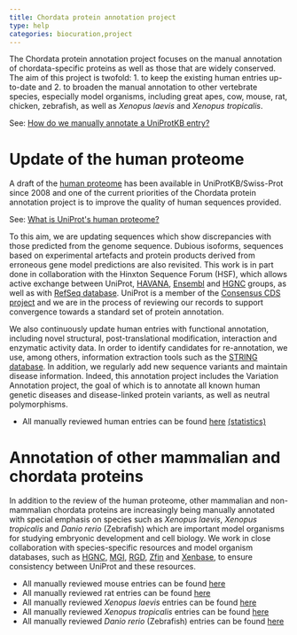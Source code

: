 ```yaml
---
title: Chordata protein annotation project
type: help
categories: biocuration,project
---
```


The Chordata protein annotation project focuses on the manual annotation of chordata-specific proteins as well as those that are widely conserved. The aim of this project is twofold: 1. to keep the existing human entries up-to-date and 2. to broaden the manual annotation to other vertebrate species, especially model organisms, including great apes, cow, mouse, rat, chicken, zebrafish, as well as _Xenopus laevis_ and _Xenopus tropicalis_.

See: [How do we manually annotate a UniProtKB entry?](https://www.uniprot.org/help/manual_curation)

# Update of the human proteome

A draft of the [human proteome](https://www.uniprot.org/uniprotkb/?query=organism_id:9606+AND+keyword:kW-1185+AND+reviewed:true) has been available in UniProtKB/Swiss-Prot since 2008 and one of the current priorities of the Chordata protein annotation project is to improve the quality of human sequences provided.

See: [What is UniProt's human proteome?](https://www.uniprot.org/help/human_proteome)

To this aim, we are updating sequences which show discrepancies with those predicted from the genome sequence. Dubious isoforms, sequences based on experimental artefacts and protein products derived from erroneous gene model predictions are also revisited. This work is in part done in collaboration with the Hinxton Sequence Forum (HSF), which allows active exchange between UniProt, [HAVANA](https://www.sanger.ac.uk/project/manual-annotation/), [Ensembl](http://www.ensembl.org/index.html) and [HGNC](http://www.genenames.org/) groups, as well as with [RefSeq database](http://www.ncbi.nlm.nih.gov/RefSeq/). UniProt is a member of the [Consensus CDS project](http://www.ncbi.nlm.nih.gov/projects/CCDS/CcdsBrowse.cgi) and we are in the process of reviewing our records to support convergence towards a standard set of protein annotation.

We also continuously update human entries with functional annotation, including novel structural, post-translational modification, interaction and enzymatic activity data. In order to identify candidates for re-annotation, we use, among others, information extraction tools such as the [STRING database](http://string.embl.de/). In addition, we regularly add new sequence variants and maintain disease information. Indeed, this annotation project includes the Variation Annotation project, the goal of which is to annotate all known human genetic diseases and disease-linked protein variants, as well as neutral polymorphisms.

- All manually reviewed human entries can be found [here](https://www.uniprot.org/uniprotkb/?query=organism_id:9606+AND+reviewed:true) [(statistics)](https://www.uniprot.org/biocuration%5Fproject/Chordata/statistics/#Homosapiens)

# Annotation of other mammalian and chordata proteins

In addition to the review of the human proteome, other mammalian and non-mammalian chordata proteins are increasingly being manually annotated with special emphasis on species such as _Xenopus laevis_, _Xenopus tropicalis_ and _Danio rerio_ (Zebrafish) which are important model organisms for studying embryonic development and cell biology. We work in close collaboration with species-specific resources and model organism databases, such as [HGNC](http://www.genenames.org/), [MGI](http://www.informatics.jax.org/), [RGD](http://rgd.mcw.edu/), [Zfin](http://zfin.org/) and [Xenbase](http://www.xenbase.org/), to ensure consistency between UniProt and these resources.

- All manually reviewed mouse entries can be found [here](https://www.uniprot.org/uniprotkb/?query=organism_id:10090+AND+reviewed:true)
- All manually reviewed rat entries can be found [here](https://www.uniprot.org/uniprotkb/?query=organism_id:10116+AND+reviewed:true)
- All manually reviewed _Xenopus laevis_ entries can be found [here](https://www.uniprot.org/uniprotkb/?query=organism_id:8355+AND+reviewed:true)
- All manually reviewed _Xenopus tropicalis_ entries can be found [here](https://www.uniprot.org/uniprotkb/?query=organism_id:8364+AND+reviewed:true)
- All manually reviewed _Danio rerio_ (Zebrafish) entries can be found [here](https://www.uniprot.org/uniprotkb/?query=organism_id:7955+AND+reviewed:true)
